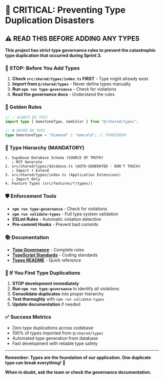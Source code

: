 # 🚨 CRITICAL: Preventing Type Duplication Disasters

## ⚠️ READ THIS BEFORE ADDING ANY TYPES

**This project has strict type governance rules to prevent the catastrophic type duplication that occurred during Sprint 3.**

### 🛑 STOP: Before You Add Types

1. **Check `src/shared/types/index.ts` FIRST** - Type might already exist
2. **Import from `@/shared/types`** - Never define types manually
3. **Run `npm run type-governance`** - Check for violations
4. **Read the governance docs** - Understand the rules

### 🎯 Golden Rules

```typescript
// ✅ ALWAYS DO THIS
import type { GemstoneType, GemColor } from "@/shared/types";

// ❌ NEVER DO THIS
type GemstoneType = "diamond" | "emerald"; // FORBIDDEN!
```

### 🔄 Type Hierarchy (MANDATORY)

```
1. Supabase Database Schema (SOURCE OF TRUTH)
   ↓ MCP Generate
2. src/shared/types/database.ts (AUTO-GENERATED - DON'T TOUCH)
   ↓ Import + Extend
3. src/shared/types/index.ts (Application Extensions)
   ↓ Import Only
4. Feature Types (src/features/*/types/)
```

### 🛡️ Enforcement Tools

- **`npm run type-governance`** - Check for violations
- **`npm run validate-types`** - Full type system validation
- **ESLint Rules** - Automatic violation detection
- **Pre-commit Hooks** - Prevent bad commits

### 📚 Documentation

- **[Type Governance](docs/04-implementation/TYPE_GOVERNANCE.md)** - Complete rules
- **[TypeScript Standards](.cursor/rules/typescript-standards.mdc)** - Coding standards
- **[Types README](src/shared/types/README.md)** - Quick reference

### 🚨 If You Find Type Duplications

1. **STOP development immediately**
2. **Run `npm run type-governance`** to identify all violations
3. **Consolidate duplicates** into proper hierarchy
4. **Test thoroughly** with `npm run validate-types`
5. **Update documentation** if needed

### ✅ Success Metrics

- Zero type duplications across codebase
- 100% of types imported from `@/shared/types`
- Automated type generation from database
- Fast development with reliable type safety

---

**Remember: Types are the foundation of our application. One duplicate type can break everything!** 🎯

**When in doubt, ask the team or check the governance documentation.**
